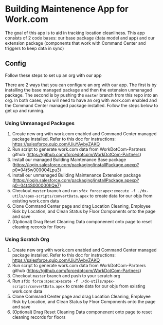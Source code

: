 # Building Maintenence App for Work.com

The goal of this app is to aid in tracking location cleanliness. This app consists of 2 code bases: our base package (data model and app) and our extension package (components that work with Command Center and triggers to keep data in sync)

## Config

Follow these steps to set up an org with our app

There are 2 ways that you can configure an org with our app. The first is by installing the base managed package and then the extension unmanaged package. The second is by pushing the `master` branch from this repo into an org. In both cases, you will need to have an org with work.com enabled and the Command Center managed package installed. Follow the steps below to get up and running.

### Using Unmanaged Packages
1) Create new org with work.com enabled and Command Center managed package installed. Refer to this doc for instructions: https://salesforce.quip.com/UiuYAvbyZAKQ
2) Run script to generate work.com data from WorkDotCom-Partners github (https://github.com/forcedotcom/WorkDotCom-Partners)
3) Install our managed Building Maintenance Base package (https://login.salesforce.com/packaging/installPackage.apexp?p0=04t5w000004Lpu3)
4) Install our unmanaged Building Maintenance Extension package (https://login.salesforce.com/packaging/installPackage.apexp?p0=04t4S000000hQe7)
5) Checkout `master` branch and run `sfdx force:apex:execute -f ./dx-utils/apex-scripts/convertData.apex` to create data for our objs from existing work.com data
6) Clone Command Center page and drag Location Cleaning, Employee Risk by Location, and Clean Status by Floor Components onto the page and save
7) (Optional) Drag Reset Cleaning Data componenent onto page to reset cleaning records for floors

### Using Scratch Org
1) Create new org with work.com enabled and Command Center managed package installed. Refer to this doc for instructions: https://salesforce.quip.com/UiuYAvbyZAKQ
2) Run script to generate work.com data from WorkDotCom-Partners github (https://github.com/forcedotcom/WorkDotCom-Partners)
3) Checkout `master` branch and push to your scratch org
4) Run `sfdx force:apex:execute -f ./dx-utils/apex-scripts/convertData.apex` to create data for our objs from existing work.com data
5) Clone Command Center page and drag Location Cleaning, Employee Risk by Location, and Clean Status by Floor Components onto the page and save
6) (Optional) Drag Reset Cleaning Data componenent onto page to reset cleaning records for floors